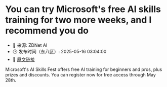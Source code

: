 # You can try Microsoft's free AI skills training for two more weeks, and I recommend you do
- 📅 来源: ZDNet AI
- 🕒 发布时间（东八区）: 2025-05-16 03:04:00
- 🔗 [原文链接](https://www.zdnet.com/article/you-can-try-microsofts-free-ai-skills-training-for-two-more-weeks-and-i-recommend-you-do/)

Microsoft's AI Skills Fest offers free AI training for beginners and pros, plus prizes and discounts. You can register now for free access through May 28th.